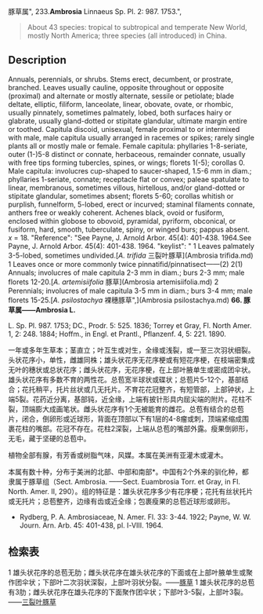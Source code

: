 豚草属",
233.**Ambrosia** Linnaeus Sp. Pl. 2: 987. 1753.",

> About 43 species: tropical to subtropical and temperate New World, mostly North America; three species (all introduced) in China.

## Description
Annuals, perennials, or shrubs. Stems erect, decumbent, or prostrate, branched. Leaves usually cauline, opposite throughout or opposite (proximal) and alternate or mostly alternate, sessile or petiolate; blade deltate, elliptic, filiform, lanceolate, linear, obovate, ovate, or rhombic, usually pinnately, sometimes palmately, lobed, both surfaces hairy or glabrate, usually gland-dotted or stipitate glandular, ultimate margin entire or toothed. Capitula discoid, unisexual, female proximal to or intermixed with male, male capitula usually arranged in racemes or spikes; rarely single plants all or mostly male or female. Female capitula: phyllaries 1-8-seriate, outer (1-)5-8 distinct or connate, herbaceous, remainder connate, usually with free tips forming tubercles, spines, or wings; florets 1(-5); corollas 0. Male capitula: involucres cup-shaped to saucer-shaped, 1.5-6 mm in diam.; phyllaries 1-seriate, connate; receptacle flat or convex; paleae spatulate to linear, membranous, sometimes villous, hirtellous, and/or gland-dotted or stipitate glandular, sometimes absent; florets 5-60; corollas whitish or purplish, funnelform, 5-lobed, erect or incurved; staminal filaments connate, anthers free or weakly coherent. Achenes black, ovoid or fusiform, enclosed within globose to obovoid, pyramidal, pyriform, obconical, or fusiform, hard, smooth, tuberculate, spiny, or winged burs; pappus absent. *x* = 18.
  "Reference": "See Payne, J. Arnold Arbor. 45(4): 401-438. 1964.See Payne, J. Arnold Arbor. 45(4): 401-438. 1964.
  "keylist": "
1 Leaves palmately 3-5-lobed, sometimes undivided.[*A. trifida* 三裂叶豚草](Ambrosia trifida.md)
1 Leaves once or more commonly twice pinnatifid/pinnatisect——(2)
2(1) Annuals; involucres of male capitula 2-3 mm in diam.; burs 2-3 mm; male florets 12-20.[*A. artemisiifolia* 豚草](Ambrosia artemisiifolia.md)
2 Perennials; involucres of male capitula 3-5 mm in diam.; burs 3-4 mm; male florets 15-25.[*A. psilostachya* 裸穗豚草",](Ambrosia psilostachya.md)
**66. 豚草属——Ambrosia L.**

L. Sp. Pl. 987. 1753; DC., Prodr. 5: 525. 1836; Torrey et Gray, Fl. North Amer. 1, 2: 248. 1884; Hoffm., in Engl. et Prantl., Pflanzenf. 4, 5: 221. 1890.

一年或多年生草本；茎直立；叶互生或对生，全缘或浅裂，或一至三次羽状细裂。头状花序小，单性，雌雄同株；雄头状花序无花序梗或有短花序梗，在枝端密集成无叶的穗状或总状花序；雌头状花序，无花序梗，在上部叶腋单生或密成团伞状。雄头状花序有多数不育的两性花。总苞宽半球状或碟状；总苞片5-12个，基部结合；花托稍平，托片丝状或几无托片。不育花花冠整齐，有短管部，上部钟状，上端5裂。花药近分离，基部钝，近全缘，上端有披针形具内屈尖端的附片。花柱不裂，顶端膨大成画笔状。雌头状花序有1个无被能育的雌花。总苞有结合的总苞片，闭合，倒卵形或近球形，背面在顶部以下有1层的4-8瘤或刺，顶端紧缩成围裹花柱的嘴部。花冠不存在。花柱2深裂，上端从总苞的嘴部外露。瘦果倒卵形，无毛，藏于坚硬的总苞中。

植物全部有腺，有芳香或树脂气味，风媒。本属在美洲有亚灌木或灌木。

本属有数十种，分布于美洲的北部、中部和南部*。中国有2个外来的驯化种，都隶属于豚草组（Sect. Ambrosia. ——Sect. Euambrosia Torr. et Gray, in Fl. North. Amer. II, 290）。组的特征是：雄头状花序多少有花序梗；花托有丝状托片或无托片；总苞整齐，边缘有齿或近全缘；包裹瘦果的总苞近球形或卵形。

* Rydberg, P. A. Ambrosiaceae, N. Amer. Fl. 33: 3-44. 1922; Payne, W. W. Journ. Arn. Arb. 45: 401-438, pl. Ⅰ-Ⅷ. 1964.

## 检索表

1 雄头状花序的总苞无肋；雌头状花序在雄头状花序的下面或在上部叶腋单生或聚作团伞状；下部叶二次羽状深裂，上部叶羽状分裂。——[豚草](Ambrosia%20artemisiifolia.md)
1 雄头状花序的总苞有3肋；雌头状花序在雄头花序的下面聚作团伞状；下部叶3-5裂，上部叶3裂。——[三裂叶豚草](Ambrosia%20trifida.md)
